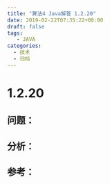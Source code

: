```yaml
---
title: "算法4 Java解答 1.2.20"
date: 2019-02-22T07:35:22+08:00
draft: false
tags:
   - JAVA
categories:
  - 技术
  - 归档
---
```



# 1.2.20

## 问题：


## 分析：


## 参考：


